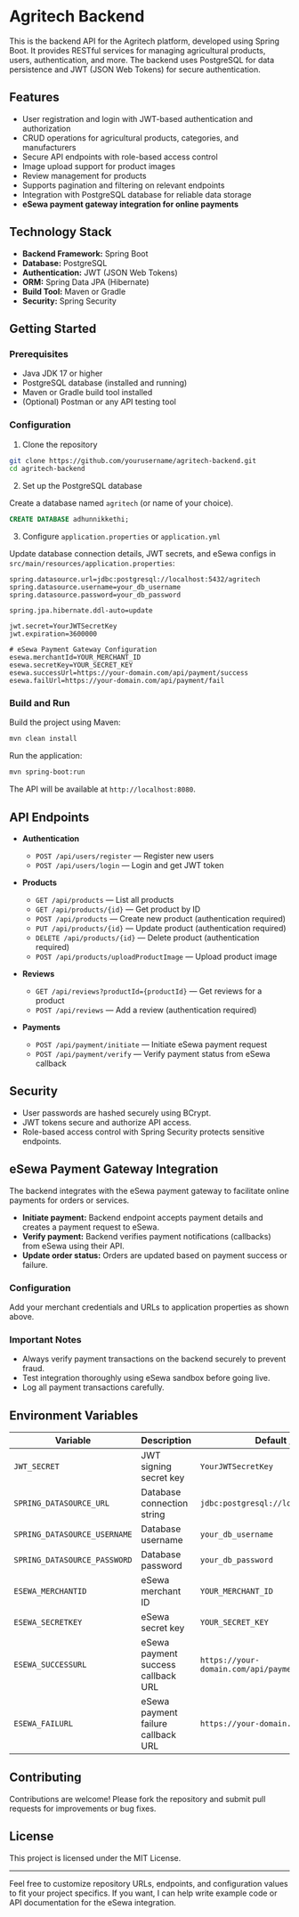 
# Agritech Backend

This is the backend API for the Agritech platform, developed using Spring Boot. It provides RESTful services for managing agricultural products, users, authentication, and more. The backend uses PostgreSQL for data persistence and JWT (JSON Web Tokens) for secure authentication.

## Features

- User registration and login with JWT-based authentication and authorization
- CRUD operations for agricultural products, categories, and manufacturers
- Secure API endpoints with role-based access control
- Image upload support for product images
- Review management for products
- Supports pagination and filtering on relevant endpoints
- Integration with PostgreSQL database for reliable data storage
- **eSewa payment gateway integration for online payments**

## Technology Stack

- **Backend Framework:** Spring Boot
- **Database:** PostgreSQL
- **Authentication:** JWT (JSON Web Tokens)
- **ORM:** Spring Data JPA (Hibernate)
- **Build Tool:** Maven or Gradle
- **Security:** Spring Security

## Getting Started

### Prerequisites

- Java JDK 17 or higher
- PostgreSQL database (installed and running)
- Maven or Gradle build tool installed
- (Optional) Postman or any API testing tool

### Configuration

1. Clone the repository

```bash
git clone https://github.com/yourusername/agritech-backend.git
cd agritech-backend
```

2. Set up the PostgreSQL database

Create a database named `agritech` (or name of your choice).

```sql
CREATE DATABASE adhunnikkethi;
```

3. Configure `application.properties` or `application.yml`

Update database connection details, JWT secrets, and eSewa configs in `src/main/resources/application.properties`:

```properties
spring.datasource.url=jdbc:postgresql://localhost:5432/agritech
spring.datasource.username=your_db_username
spring.datasource.password=your_db_password

spring.jpa.hibernate.ddl-auto=update

jwt.secret=YourJWTSecretKey
jwt.expiration=3600000

# eSewa Payment Gateway Configuration
esewa.merchantId=YOUR_MERCHANT_ID
esewa.secretKey=YOUR_SECRET_KEY
esewa.successUrl=https://your-domain.com/api/payment/success
esewa.failUrl=https://your-domain.com/api/payment/fail
```

### Build and Run

Build the project using Maven:

```bash
mvn clean install
```

Run the application:

```bash
mvn spring-boot:run
```

The API will be available at `http://localhost:8080`.

## API Endpoints

- **Authentication**
  - `POST /api/users/register` — Register new users
  - `POST /api/users/login` — Login and get JWT token

- **Products**
  - `GET /api/products` — List all products
  - `GET /api/products/{id}` — Get product by ID
  - `POST /api/products` — Create new product (authentication required)
  - `PUT /api/products/{id}` — Update product (authentication required)
  - `DELETE /api/products/{id}` — Delete product (authentication required)
  - `POST /api/products/uploadProductImage` — Upload product image

- **Reviews**
  - `GET /api/reviews?productId={productId}` — Get reviews for a product
  - `POST /api/reviews` — Add a review (authentication required)

- **Payments**
  - `POST /api/payment/initiate` — Initiate eSewa payment request
  - `POST /api/payment/verify` — Verify payment status from eSewa callback

## Security

- User passwords are hashed securely using BCrypt.
- JWT tokens secure and authorize API access.
- Role-based access control with Spring Security protects sensitive endpoints.

## eSewa Payment Gateway Integration

The backend integrates with the eSewa payment gateway to facilitate online payments for orders or services.

- **Initiate payment:** Backend endpoint accepts payment details and creates a payment request to eSewa.
- **Verify payment:** Backend verifies payment notifications (callbacks) from eSewa using their API.
- **Update order status:** Orders are updated based on payment success or failure.

### Configuration

Add your merchant credentials and URLs to application properties as shown above.

### Important Notes

- Always verify payment transactions on the backend securely to prevent fraud.
- Test integration thoroughly using eSewa sandbox before going live.
- Log all payment transactions carefully.

## Environment Variables

| Variable                    | Description                    | Default / Example                       |
|-----------------------------|------------------------------|---------------------------------------|
| `JWT_SECRET`                | JWT signing secret key        | `YourJWTSecretKey`                    |
| `SPRING_DATASOURCE_URL`     | Database connection string    | `jdbc:postgresql://localhost:5432/agritech` |
| `SPRING_DATASOURCE_USERNAME`| Database username             | `your_db_username`                    |
| `SPRING_DATASOURCE_PASSWORD`| Database password             | `your_db_password`                    |
| `ESEWA_MERCHANTID`          | eSewa merchant ID             | `YOUR_MERCHANT_ID`                    |
| `ESEWA_SECRETKEY`           | eSewa secret key              | `YOUR_SECRET_KEY`                     |
| `ESEWA_SUCCESSURL`          | eSewa payment success callback URL | `https://your-domain.com/api/payment/success` |
| `ESEWA_FAILURL`             | eSewa payment failure callback URL | `https://your-domain.com/api/payment/fail` |

## Contributing

Contributions are welcome! Please fork the repository and submit pull requests for improvements or bug fixes.

## License

This project is licensed under the MIT License.

***

Feel free to customize repository URLs, endpoints, and configuration values to fit your project specifics. If you want, I can help write example code or API documentation for the eSewa integration.
